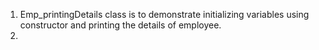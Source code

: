 1. Emp_printingDetails class is to demonstrate initializing variables using constructor and printing the details of employee.
2. 
